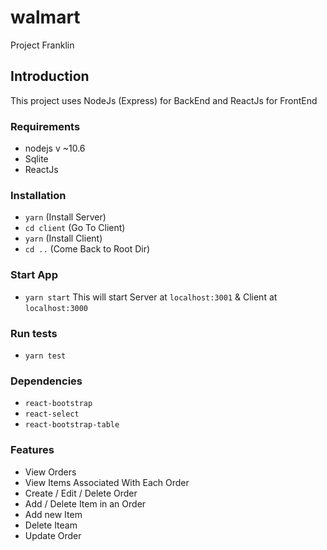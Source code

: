 # walmart
Project Franklin

## Introduction
This project uses NodeJs (Express) for BackEnd and ReactJs for FrontEnd

### Requirements
- nodejs v ~10.6
- Sqlite
- ReactJs


### Installation
- `yarn` (Install Server)
- `cd client` (Go To Client)
- `yarn` (Install Client)
- `cd ..` (Come Back to Root Dir)

### Start App
- `yarn start` 
This will start Server at `localhost:3001` & Client at `localhost:3000`

### Run tests
- `yarn test`

### Dependencies
- `react-bootstrap`
- `react-select`
- `react-bootstrap-table`

### Features
- View Orders
- View Items Associated With Each Order
- Create / Edit / Delete Order
- Add / Delete Item in an Order
- Add new Item
- Delete Iteam
- Update Order